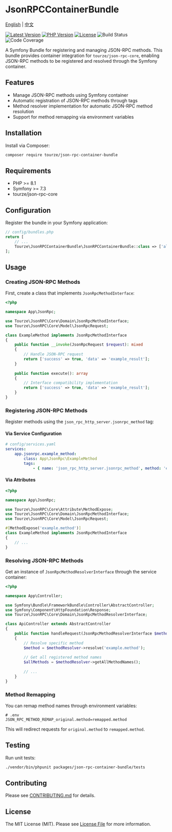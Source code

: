 # JsonRPCContainerBundle

[English](README.md) | [中文](README.zh-CN.md)

[![Latest Version](https://img.shields.io/packagist/v/tourze/json-rpc-container-bundle.svg?style=flat-square)](https://packagist.org/packages/tourze/json-rpc-container-bundle)
[![PHP Version](https://img.shields.io/badge/php-%3E%3D8.1-8892BF.svg?style=flat-square)](https://packagist.org/packages/tourze/json-rpc-container-bundle)
[![License](https://img.shields.io/badge/license-MIT-brightgreen.svg?style=flat-square)](LICENSE)
![Build Status](https://img.shields.io/badge/build-passing-brightgreen.svg?style=flat-square)
![Code Coverage](https://img.shields.io/badge/coverage-100%25-brightgreen.svg?style=flat-square)

A Symfony Bundle for registering and managing JSON-RPC methods. This bundle provides container integration for `tourze/json-rpc-core`, enabling JSON-RPC methods to be registered and resolved through the Symfony container.

## Features

- Manage JSON-RPC methods using Symfony container
- Automatic registration of JSON-RPC methods through tags
- Method resolver implementation for automatic JSON-RPC method resolution
- Support for method remapping via environment variables

## Installation

Install via Composer:

```bash
composer require tourze/json-rpc-container-bundle
```

## Requirements

- PHP >= 8.1
- Symfony >= 7.3
- tourze/json-rpc-core

## Configuration

Register the bundle in your Symfony application:

```php
// config/bundles.php
return [
    // ...
    Tourze\JsonRPCContainerBundle\JsonRPCContainerBundle::class => ['all' => true],
];
```

## Usage

### Creating JSON-RPC Methods

First, create a class that implements `JsonRpcMethodInterface`:

```php
<?php

namespace App\JsonRpc;

use Tourze\JsonRPC\Core\Domain\JsonRpcMethodInterface;
use Tourze\JsonRPC\Core\Model\JsonRpcRequest;

class ExampleMethod implements JsonRpcMethodInterface
{
    public function __invoke(JsonRpcRequest $request): mixed
    {
        // Handle JSON-RPC request
        return ['success' => true, 'data' => 'example_result'];
    }
    
    public function execute(): array
    {
        // Interface compatibility implementation
        return ['success' => true, 'data' => 'example_result'];
    }
}
```

### Registering JSON-RPC Methods

Register methods using the `json_rpc_http_server.jsonrpc_method` tag:

#### Via Service Configuration

```yaml
# config/services.yaml
services:
    app.jsonrpc.example_method:
        class: App\JsonRpc\ExampleMethod
        tags:
            - { name: 'json_rpc_http_server.jsonrpc_method', method: 'example.method' }
```

#### Via Attributes

```php
<?php

namespace App\JsonRpc;

use Tourze\JsonRPC\Core\Attribute\MethodExpose;
use Tourze\JsonRPC\Core\Domain\JsonRpcMethodInterface;
use Tourze\JsonRPC\Core\Model\JsonRpcRequest;

#[MethodExpose('example.method')]
class ExampleMethod implements JsonRpcMethodInterface
{
    // ...
}
```

### Resolving JSON-RPC Methods

Get an instance of `JsonRpcMethodResolverInterface` through the service container:

```php
<?php

namespace App\Controller;

use Symfony\Bundle\FrameworkBundle\Controller\AbstractController;
use Symfony\Component\HttpFoundation\Response;
use Tourze\JsonRPC\Core\Domain\JsonRpcMethodResolverInterface;

class ApiController extends AbstractController
{
    public function handleRequest(JsonRpcMethodResolverInterface $methodResolver): Response
    {
        // Resolve specific method
        $method = $methodResolver->resolve('example.method');
        
        // Get all registered method names
        $allMethods = $methodResolver->getAllMethodNames();
        
        // ...
    }
}
```

### Method Remapping

You can remap method names through environment variables:

```dotenv
# .env
JSON_RPC_METHOD_REMAP_original.method=remapped.method
```

This will redirect requests for `original.method` to `remapped.method`.

## Testing

Run unit tests:

```bash
./vendor/bin/phpunit packages/json-rpc-container-bundle/tests
```

## Contributing

Please see [CONTRIBUTING.md](CONTRIBUTING.md) for details.

## License

The MIT License (MIT). Please see [License File](LICENSE) for more information.
